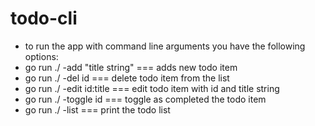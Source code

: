 # todo-cli

- to run the app with command line arguments you have the following options:
- go run ./ -add "title string" === adds new todo item
- go run ./ -del id === delete todo item from the list
- go run ./ -edit id:title === edit todo item with id and title string
- go run ./ -toggle id === toggle as completed the todo item
- go run ./ -list === print the todo list 
